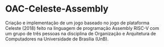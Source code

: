 # OAC-Celeste-Assembly
Criação e implementação de um jogo baseado no jogo de plataforma Celeste (2018) feito na linguagem de programação Assembly RISC-V com um grupo de três pessoas na disciplina de Organização e Arquitetura de Computadores na Universidade de Brasília (UnB).
